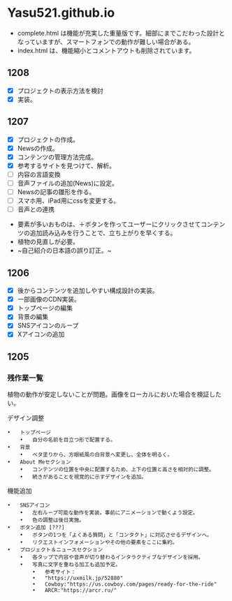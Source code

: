 # Yasu521.github.io
* complete.html は機能が充実した重量版です。細部にまでこだわった設計となっていますが、スマートフォンでの動作が難しい場合がある。
* index.html は、機能縮小とコメントアウトも削除されています。
## 1208
- [x] プロジェクトの表示方法を検討
- [x] 実装。
## 1207
- [x] プロジェクトの作成。
- [x] Newsの作成。
- [x] コンテンツの管理方法完成。
- [x] 参考するサイトを見つけて、解析。
- [ ] 内容の言語変換
- [ ] 音声ファイルの追加(News)に設定。
- [ ] Newsの記事の雛形を作る。
- [ ] スマホ用、iPad用にcssを変更する。
- [ ] 音声との連携
-  要素が多いおものは、＋ボタンを作ってユーザーにクリックさせてコンテンツの追加読み込みを行うことで、立ち上がりを早くする。
-  植物の見直しが必要。
-  ~自己紹介の日本語の誤り訂正。~
## 1206
- [x] 後からコンテンツを追加しやすい構成設計の実装。
- [x] 一部画像のCDN実装。
- [x] トップページの編集
- [x] 背景の編集
- [x] SNSアイコンのループ
- [x] Xアイコンの追加 
## 1205
### 残作業一覧

植物の動作が安定しないことが問題。画像をローカルにおいた場合を検証したい。

デザイン調整

	•	トップページ
		•	自分の名前を目立つ形で配置する。
	•	背景
		•	ベタ塗りから、方眼紙風の白背景へ変更し、全体を明るく。
	•	About Meセクション
		•	コンテンツの位置を中央に配置するため、上下の位置と高さを相対的に調整。
		•	続きがあることを視覚的に示すデザインを追加。

機能追加

	•	SNSアイコン
		•	左右ループ可能な動作を実装。事前にアニメーションで動くよう設定。
		•	色の調整は後日実施。
	•	ボタン追加 [???]
		•	ボタンの1つを「よくある質問」と「コンタクト」に対応させるデザインへ。
		•	リクエストインフォメーションやその他の要素をここに集約。
	•	プロジェクト＆ニュースセクション
		•	各タップで内容や音声が切り替わるインタラクティブなデザインを採用。
		•	写真に文字を重ねる加工も追加予定。
			•	参考サイト：
   			•	"https://uxmilk.jp/52880"
			•	Cowboy:"https://us.cowboy.com/pages/ready-for-the-ride"
			•	ARCR:"https://arcr.ru/"
   			
